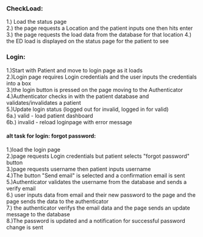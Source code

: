 ### CheckLoad:<br>

1.) Load the status page<br>
2.) the page requests a Location and the patient inputs one then hits enter<br>
3.) the page requests the load data from the database for that location
4.) the ED load is displayed on the status page for the patient to see

### Login:<br>
1.)Start with Patient and move to login page as it loads<br>
2.)Login page requires Login credentials and the user inputs the credentials into a box<br>
3.)the login button is pressed on the page moving to the Authenticator<br>
4.)Authenticator checks in with the patient database and validates/invalidates a patient<br>
5.)Update login status (logged out for invalid, logged in for valid)<br>
6a.) valid - load patient dashboard<br>
6b.) invalid - reload loginpage with error message

#### alt task for login: forgot password:<br>
1.)load the login page<br>
2.)page requests Login credentials but patient selects "forgot password" button<br>
3.)page requests username then patient inputs username<br>
4.)The button "Send email" is selected and a confirmation email is sent<br>
5.)Authenticator validates the username from the database and sends a verify email<br>
6.) user inputs data from email and their new password to the page 
and the page sends the data to the authenticator<br>
7.) the authenticator verifys the email data and the page sends an update message to the database<br>
8.)The password is updated and a notification for successful password change is sent

